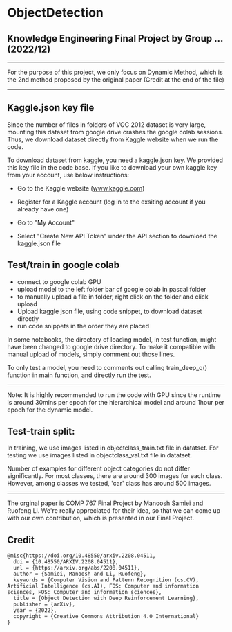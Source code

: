 # ObjectDetection

Knowledge Engineering Final Project by Group ... (2022/12)
---------------------------------------------------------------------------------
---------------------------------------------------------------------------------

For the purpose of this project, we only focus on Dynamic Method, which is the 2nd method proposed by the original paper (Credit at the end of the file)

---------------------------------------------------------------------------------
Kaggle.json key file
---------------------------------------------------------------------------------
Since the number of files in folders of VOC 2012 dataset is very large, mounting this dataset from google drive crashes the google colab sessions. Thus, we download dataset directly from Kaggle website when we run the code. 

To download dataset from kaggle, you need a kaggle.json key. We provided this key file in the code base. If you like to download your own kaggle key from your account, use below instructions:

- Go to the Kaggle website (www.kaggle.com)

- Register for a Kaggle account (log in to the exsiting account if you already have one)

- Go to "My Account"

- Select "Create New API Token" under the API section to download the kaggle.json file

Test/train in google colab
---------------------------------------------------------------------------------

- connect to google colab GPU
- upload model to the left folder bar of google colab in pascal folder
- to manually upload a file in folder, right click on the folder and click upload
- Upload kaggle json file, using code snippet, to download dataset directly
- run code snippets in the order they are placed

In some notebooks, the directory of loading model, in test function, might have been changed to google drive directory. To make it compatible with manual upload of models, simply comment out those lines.

To only test a model, you need to comments out calling train_deep_q() function in main function, and directly run the test.

---------------------------------------------------------------------------------
Note: It is highly recommended to run the code with GPU since the runtime is around 30mins per epoch for the hierarchical model and around 1hour per epoch for the dynamic model.


Test-train split:
---------------------------------------------------------------------------------
 
In training, we use images listed in objectclass_train.txt file in datatset. For testing we use images listed in objectclass_val.txt file in datatset. 


Number of examples for different object categories do not differ significantly. For most classes, there are around 300 images for each class. However, among classes we tested, 'car' class has around 500 images. 

---------------------------------------------------------------------------------
The orginal paper is COMP 767 Final Project by Manoosh Samiei and Ruofeng Li. We're really appreciated for their idea, so that we can come up with our own contribution, which is presented in our Final Project.

## Credit

```
@misc{https://doi.org/10.48550/arxiv.2208.04511,
  doi = {10.48550/ARXIV.2208.04511},
  url = {https://arxiv.org/abs/2208.04511}, 
  author = {Samiei, Manoosh and Li, Ruofeng},
  keywords = {Computer Vision and Pattern Recognition (cs.CV), Artificial Intelligence (cs.AI), FOS: Computer and information sciences, FOS: Computer and information sciences}, 
  title = {Object Detection with Deep Reinforcement Learning},
  publisher = {arXiv}, 
  year = {2022},
  copyright = {Creative Commons Attribution 4.0 International}
}
```
